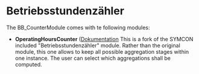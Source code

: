 # Betriebsstundenzähler

The BB_CounterModule comes with te following modules:

- __OperatingHoursCounter__ ([Dokumentation](/OperatingHoursCounter/README.md)
	This is a fork of the SYMCON included "Betriebsstundenzähler" module.
	Rather than the original module, this one allows to keep all possible aggregation stages within one instance.
	The user can select which aggregations shall be computed. 

